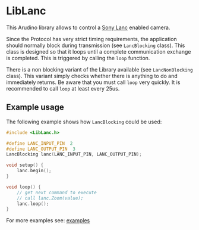 # LibLanc

This Arudino library allows to control a [Sony Lanc](http://www.boehmel.de/lanc) enabled camera.

Since the Protocol has very strict timing requirements, the application should normally block during transmission (see `LancBlocking` class). This class is designed so that it loops until a complete communication exchange is completed. This is triggered by calling the `loop` function.

There is a non blocking variant of the Library available (see `LancNonBlocking` class). This variant simply checks whether there is anything to do and immediately returns. Be aware that you must call `loop` very quickly. It is recommended to call `loop` at least every 25us.

## Example usage

The following example shows how `LancBlocking` could be used:

```c++
#include <LibLanc.h>

#define LANC_INPUT_PIN  2
#define LANC_OUTPUT_PIN  3
LancBlocking lanc(LANC_INPUT_PIN, LANC_OUTPUT_PIN);

void setup() {
    lanc.begin();
}

void loop() {
    // get next command to execute
    // call lanc.Zoom(value);
    lanc.loop();
}
```

For more examples see: [examples](examples)
